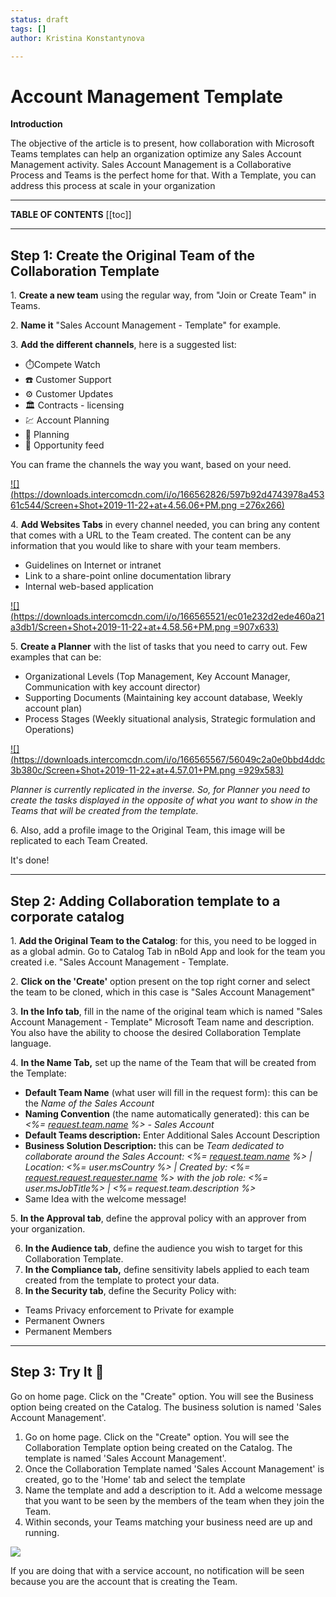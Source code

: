 ```yaml
---
status: draft
tags: []
author: Kristina Konstantynova

---
```

# **Account Management Template**

**Introduction**

The objective of the article is to present, how collaboration with Microsoft Teams templates can help an organization optimize any Sales Account Management activity. Sales Account Management is a Collaborative Process and Teams is the perfect home for that. With a Template, you can address this process at scale in your organization

***

**TABLE OF CONTENTS**
\[\[toc\]\]

***

## Step 1: Create the Original Team of the Collaboration Template

1\. **Create a new team** using the regular way, from "Join or Create Team" in Teams.

2\. **Name it** "Sales Account Management - Template" for example.

3\. **Add the different channels**, here is a suggested list:

* ⏱️Compete Watch
* ☎️ Customer Support
* ⚙️ Customer Updates
* 🏛️ Contracts - licensing
* 💹 Account Planning
* 📅 Planning
* 📢 Opportunity feed

You can frame the channels the way you want, based on your need.

[![](https://downloads.intercomcdn.com/i/o/166562826/597b92d4743978a45361c544/Screen+Shot+2019-11-22+at+4.56.06+PM.png =276x266)](https://downloads.intercomcdn.com/i/o/166562826/597b92d4743978a45361c544/Screen+Shot+2019-11-22+at+4.56.06+PM.png)

4\. **Add Websites Tabs** in every channel needed, you can bring any content that comes with a URL to the Team created. The content can be any information that you would like to share with your team members.

* Guidelines on Internet or intranet
* Link to a share-point online documentation library
* Internal web-based application

[![](https://downloads.intercomcdn.com/i/o/166565521/ec01e232d2ede460a21a3db1/Screen+Shot+2019-11-22+at+4.58.56+PM.png =907x633)](https://downloads.intercomcdn.com/i/o/166565521/ec01e232d2ede460a21a3db1/Screen+Shot+2019-11-22+at+4.58.56+PM.png)

5\. **Create a Planner** with the list of tasks that you need to carry out. Few examples that can be:

* Organizational Levels (Top Management, Key Account Manager, Communication with key account director)
* Supporting Documents (Maintaining key account database, Weekly account plan)
* Process Stages (Weekly situational analysis, Strategic formulation and Operations)

[![](https://downloads.intercomcdn.com/i/o/166565567/56049c2a0e0bbd4ddc3b380c/Screen+Shot+2019-11-22+at+4.57.01+PM.png =929x583)](https://downloads.intercomcdn.com/i/o/166565567/56049c2a0e0bbd4ddc3b380c/Screen+Shot+2019-11-22+at+4.57.01+PM.png)

_Planner is currently replicated in the inverse. So, for Planner you need to create the tasks displayed in the opposite of what you want to show in the Teams that will be created from the template._

6\. Also, add a profile image to the Original Team, this image will be replicated to each Team Created.

It's done!

***

## Step 2: Adding Collaboration template to a corporate catalog

1\. **Add the Original Team to the Catalog**: for this, you need to be logged in as a global admin. Go to Catalog Tab in nBold App and look for the team you created i.e. "Sales Account Management - Template.

2\. **Click on the 'Create'** option present on the top right corner and select the team to be cloned, which in this case is "Sales Account Management"

3\. **In the Info tab**, fill in the name of the original team which is named "Sales Account Management - Template" Microsoft Team name and description. You also have the ability to choose the desired Collaboration Template language.

4\. **In the Name Tab,** set up the name of the Team that will be created from the Template:

* **Default Team Name** (what user will fill in the request form): this can be the _Name of the Sales Account_
* **Naming Convention** (the name automatically generated): this can be _<%=_ [_request.team.name_](http://request.team.name/) _%> - Sales Account_
* **Default Teams description:** Enter Additional Sales Account Description
* **Business Solution Description:** this can be _Team dedicated to collaborate around the Sales Account: <%=_ [_request.team.name_](http://request.team.name/) _%> | Location: <%= user.msCountry %> | Created by: <%=_ [_request.request.requester.name_](http://request.request.requester.name/) _%> with the job role: <%= user.msJobTitle%> | <%= request.team.description %>_
* Same Idea with the welcome message!

5\. **In the Approval tab**, define the approval policy with an approver from your organization.

6. **In the Audience tab**, define the audience you wish to target for this Collaboration Template.
7. **In the Compliance tab,** define sensitivity labels applied to each team created from the template to protect your data.
8. **In the Security tab**, define the Security Policy with:

* Teams Privacy enforcement to Private for example
* Permanent Owners
* Permanent Members

***

## Step 3: Try It 🚀

Go on home page. Click on the "Create" option. You will see the Business option being created on the Catalog. The business solution is named 'Sales Account Management'.

1. Go on home page. Click on the "Create" option. You will see the Collaboration Template option being created on the Catalog. The template is named 'Sales Account Management'.
2. Once the Collaboration Template named 'Sales Account Management' is created, go to the 'Home' tab and select the template
3. Name the template and add a description to it. Add a welcome message that you want to be seen by the members of the team when they join the Team.
4. Within seconds, your Teams matching your business need are up and running.

![](/uploads/screenshot-2022-02-11-at-09-57-24.png)

  
If you are doing that with a service account, no notification will be seen because you are the account that is creating the Team. 